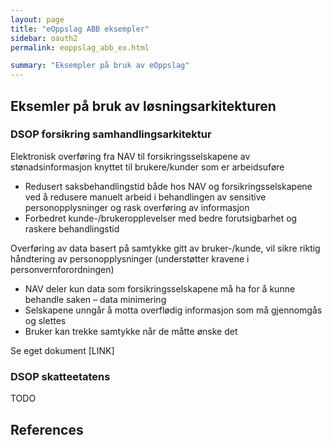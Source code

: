 ```yaml
---
layout: page
title: "eOppslag ABB eksempler"
sidebar: oauth2
permalink: eoppslag_abb_ex.html

summary: "Eksempler på bruk av eOppslag"
---
```


## Eksemler på bruk av løsningsarkitekturen

###  DSOP forsikring samhandlingsarkitektur

Elektronisk overføring fra NAV til forsikringsselskapene av stønadsinformasjon knyttet til brukere/kunder som er arbeidsuføre
* Redusert saksbehandlingstid både hos NAV og forsikringsselskapene ved å redusere manuelt arbeid i behandlingen av sensitive personopplysninger og rask overføring av informasjon
* Forbedret kunde-/brukeropplevelser med bedre forutsigbarhet og raskere behandlingstid

Overføring av data basert på samtykke gitt av bruker-/kunde, vil sikre riktig håndtering av personopplysninger (understøtter kravene i personvernforordningen)
* NAV deler kun data som forsikringsselskapene må ha for å kunne behandle saken – data minimering
* Selskapene unngår å motta overflødig informasjon som må gjennomgås og slettes
* Bruker kan trekke samtykke når de måtte ønske det

Se eget dokument [LINK]

### DSOP skatteetatens

TODO



## References
